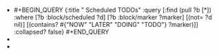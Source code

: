 - #+BEGIN_QUERY
  {:title " Scheduled TODOs"
  :query [:find (pull ?b [*])
  :where
  [?b :block/scheduled ?d]
  [?b :block/marker ?marker]
  [(not= ?d nil)]
  [(contains? #{"NOW" "LATER" "DOING" "TODO"} ?marker)]]
  :collapsed? false}
  #+END_QUERY
-
-